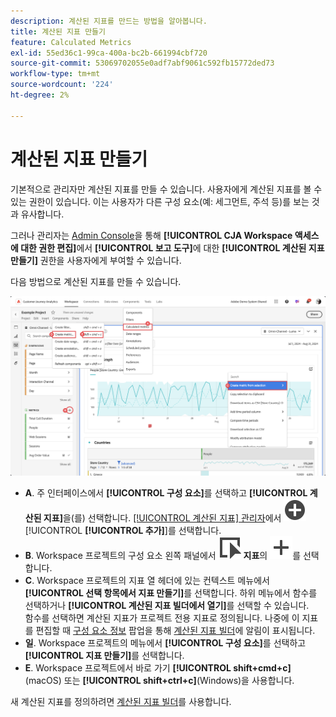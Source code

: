 ```yaml
---
description: 계산된 지표를 만드는 방법을 알아봅니다.
title: 계산된 지표 만들기
feature: Calculated Metrics
exl-id: 55ed36c1-99ca-400a-bc2b-661994cbf720
source-git-commit: 53069702055e0adf7abf9061c592fb15772ded73
workflow-type: tm+mt
source-wordcount: '224'
ht-degree: 2%

---
```


# 계산된 지표 만들기

기본적으로 관리자만 계산된 지표를 만들 수 있습니다. 사용자에게 계산된 지표를 볼 수 있는 권한이 있습니다. 이는 사용자가 다른 구성 요소(예: 세그먼트, 주석 등)를 보는 것과 유사합니다.

그러나 관리자는 [Admin Console](/help/technotes/access-control.md#user-level-access)을 통해 **[!UICONTROL CJA Workspace 액세스에 대한 권한 편집]**&#x200B;에서 **[!UICONTROL 보고 도구]**&#x200B;에 대한 **[!UICONTROL 계산된 지표 만들기]** 권한을 사용자에게 부여할 수 있습니다.


다음 방법으로 계산된 지표를 만들 수 있습니다.

![필터를 만드는 방법](assets/create-metric.png)

* **A**. 주 인터페이스에서 **[!UICONTROL 구성 요소]**&#x200B;를 선택하고 **[!UICONTROL 계산된 지표]**&#x200B;을(를) 선택합니다. [[!UICONTROL 계산된 지표] 관리자](/help/components/calc-metrics/cm-workflow/cm-manager.md)에서 ![AddCircle](/help/assets/icons/AddCircle.svg) [!UICONTROL **[!UICONTROL 추가]**]를 선택합니다.
* **B**. Workspace 프로젝트의 구성 요소 왼쪽 패널에서 ![이벤트](/help/assets/icons/Event.svg) **지표**&#x200B;의 ![추가](/help/assets/icons/Add.svg)를 선택합니다.
* **C**. Workspace 프로젝트의 지표 열 헤더에 있는 컨텍스트 메뉴에서 **[!UICONTROL 선택 항목에서 지표 만들기]**&#x200B;를 선택합니다. 하위 메뉴에서 함수를 선택하거나 **[!UICONTROL 계산된 지표 빌더에서 열기]**&#x200B;를 선택할 수 있습니다. <br/>함수를 선택하면 계산된 지표가 프로젝트 전용 지표로 정의됩니다. 나중에 이 지표를 편집할 때 [구성 요소 정보](/help/components/use-components-in-workspace.md#component-info) 팝업을 통해 [계산된 지표 빌더](/help/components/calc-metrics/cm-workflow/cm-build-metrics.md)에 알림이 표시됩니다.
* **일**. Workspace 프로젝트의 메뉴에서 **[!UICONTROL 구성 요소]**&#x200B;를 선택하고 **[!UICONTROL 지표 만들기]**&#x200B;를 선택합니다.
* **E**. Workspace 프로젝트에서 바로 가기 **[!UICONTROL shift+cmd+c]**(macOS) 또는 **[!UICONTROL shift+ctrl+c]**(Windows)을 사용합니다.

새 계산된 지표를 정의하려면 [계산된 지표 빌더](/help/components/calc-metrics/cm-workflow/cm-build-metrics.md)를 사용합니다.

<!--

Learn about the steps to take for creating calculated metrics.

| Workflow Task | Description |
| --- | --- |
| Plan Calculated Metrics | Especially for metrics that are going to be officially "approved", it makes sense to outline which calculated metrics will be widely used and how they will be defined. |
| [Build](/help/components/calc-metrics/cm-workflow/cm-build-metrics.md) Calculated Metrics | Build and edit calculated and advanced calculated metrics for use in [!DNL Customer Journey Analytics] components. |
| [Tag](cm-tagging.md) Calculated Metrics | Tag calculated metrics for ease of organization and sharing. See how to plan and assign tags for simple and advanced searches and organization. |
| [Approve](cm-approving.md) Calculated Metrics | Approve calculated metrics to make them canonical. |
| Apply Calculated Metrics | You can apply metrics directly from a report, from the Metric Selector (to access it, click [!UICONTROL Show Metrics]). |
| Filter Calculated Metrics | In the Metric Selector, click [!UICONTROL Advanced Selection] and filter by tags, owners, and other filters (Show All, Mine, Shared With me, Favorites, and Approved.) |
| Mark Calculated Metrics as [Favorites](cm-finding.md) | Marking metrics as favorites is another way to organize them for ease of use.|

-->
